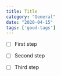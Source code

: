 ```yaml
---
title: Title
category: "General"
date: "2020-04-15"
tags: ['good-tags']
---
```


- [ ] First step

- [ ] Second step

- [ ] Third step
